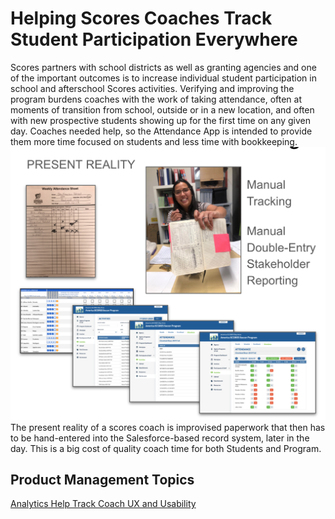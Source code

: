 # Helping Scores Coaches Track Student Participation Everywhere
Scores partners with school districts as well as granting agencies and one of the important outcomes is to increase individual student participation in school and afterschool Scores activities.
Verifying and improving the program burdens coaches with the work of taking attendance, often at moments of transition from school, outside or in a new location, and often with new prospective students showing up for the first time on any given day.
Coaches needed help, so the Attendance App is intended to provide them more time focused on students and less time with bookkeeping.
![](attendance_before_app.png)
The present reality of a scores coach is improvised paperwork that then has to be hand-entered into the Salesforce-based record system, later in the day. This is a big cost of quality coach time for both Students and Program.
## Product Management Topics
[Analytics Help Track Coach UX and Usability](analytics.md)
